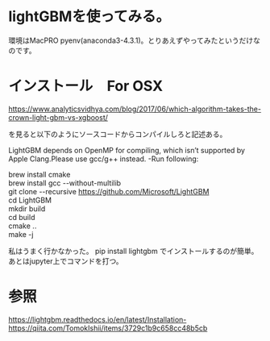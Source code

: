 # lightGBMを使ってみる。
環境はMacPRO pyenv(anaconda3-4.3.1)。とりあえずやってみたというだけなのです。
# インストール　For OSX
https://www.analyticsvidhya.com/blog/2017/06/which-algorithm-takes-the-crown-light-gbm-vs-xgboost/

を見ると以下のようにソースコードからコンパイルしろと記述ある。

LightGBM depends on OpenMP for compiling, which isn’t supported by Apple Clang.Please use gcc/g++ instead.
-Run following:

brew install cmake  
brew install gcc --without-multilib  
git clone --recursive https://github.com/Microsoft/LightGBM  
cd LightGBM  
mkdir build  
cd build  
cmake ..  
make -j  

私はうまく行かなかった。
pip install lightgbm
でインストールするのが簡単。
あとはjupyter上でコマンドを打つ。

# 参照
https://lightgbm.readthedocs.io/en/latest/Installation-  
https://qiita.com/TomokIshii/items/3729c1b9c658cc48b5cb
